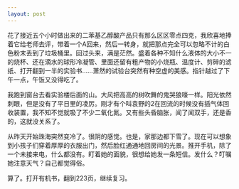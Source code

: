 ```yaml
---
layout: post
---
```

花了接近五个小时做出来的二苯基乙醇酸产品只有那么区区零点四克，我欣喜地捧着它给老师去评，带着一个A回来，然后一转身，就把那点完全可以忽略不计的白色粉末丢到了垃圾桶里。回过头来，满是茫然。盛着各种不知什么液体的大小不一的烧杯、还在滴水的球形冷凝管、里面还留有粗产物的小烧瓶、温度计、剪碎的滤纸、打开翻到一半的实验书……萧然的试验台突然有种空虚的美感。指针越过了下午一点，午饭又没得吃了。
  
我跑到窗台去看实验楼后面的山。大风把高高的树吹舞的鬼哭狼嚎一样。阳光依然刺眼，但是没有了平日里的凌厉。刚才有个叫袁野的2在回流的时候没有插气体回收装置，我不知不觉就吸了不少二氧化氮。又有些头昏脑胀，闻了闻双手，还是香的，这就没关系了。
  
从昨天开始珠海突然变冷了。很阴的感觉。也是，家那边都下雪了。现在可以想象到小孩子们穿着厚厚的衣服出门，然后脸红通通地回房间的光景。推开手机，除了一个未接来电，什么都没有。盯着她的面貌，很想给她发一条短信。发什么？叮嘱她注意天气？自己都觉得俗。
  
算了。打开有机书，翻到223页，继续复习。